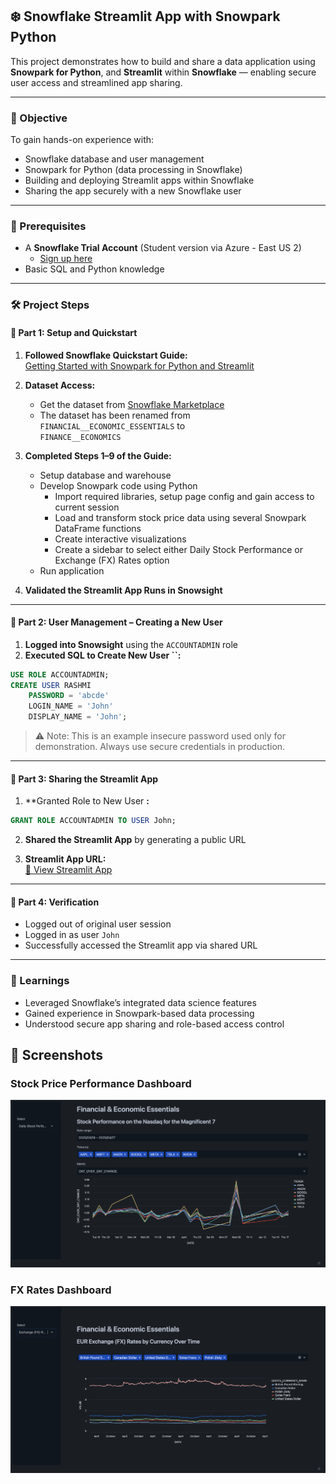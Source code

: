 ## ❄️ Snowflake Streamlit App with Snowpark Python

This project demonstrates how to build and share a data application using **Snowpark for Python**, and **Streamlit** within **Snowflake** — enabling secure user access and streamlined app sharing.

---

### 🚀 Objective

To gain hands-on experience with:

- Snowflake database and user management
- Snowpark for Python (data processing in Snowflake)
- Building and deploying Streamlit apps within Snowflake
- Sharing the app securely with a new Snowflake user

---

### 🧠 Prerequisites

- A **Snowflake Trial Account** (Student version via Azure - East US 2)
  - [Sign up here](https://signup.snowflake.com/)
- Basic SQL and Python knowledge

---

### 🛠️ Project Steps

#### 🔹 Part 1: Setup and Quickstart

1. **Followed Snowflake Quickstart Guide:**\
   [Getting Started with Snowpark for Python and Streamlit](https://quickstarts.snowflake.com/guide/getting_started_with_snowpark_for_python_streamlit/#0)

2. **Dataset Access:**
   
   - Get the dataset from [Snowflake Marketplace](https://app.snowflake.com/marketplace/listing/GZTSZAS2KF7/snowflake-data-finance-economics?_fsi=QrmINNI3)
   - The dataset has been renamed from\
   `FINANCIAL__ECONOMIC_ESSENTIALS` to\
   `FINANCE__ECONOMICS`
  
4. **Completed Steps 1–9 of the Guide:**

   - Setup database and warehouse
   - Develop Snowpark code using Python
       - Import required libraries, setup page config and gain access to current session
       - Load and transform stock price data using several Snowpark DataFrame functions
       - Create interactive visualizations
       - Create a sidebar to select either Daily Stock Performance or Exchange (FX) Rates option
   - Run application

5. **Validated the Streamlit App Runs in Snowsight**

---

#### 🔹 Part 2: User Management – Creating a New User

1. **Logged into Snowsight** using the `ACCOUNTADMIN` role
2. **Executed SQL to Create New User **``**:**

```sql
USE ROLE ACCOUNTADMIN;
CREATE USER RASHMI
    PASSWORD = 'abcde'
    LOGIN_NAME = 'John'
    DISPLAY_NAME = 'John';
```

> ⚠️ Note: This is an example insecure password used only for demonstration. Always use secure credentials in production.

---

#### 🔹 Part 3: Sharing the Streamlit App

1. **Granted Role to New User **:**

```sql
GRANT ROLE ACCOUNTADMIN TO USER John;
```

2. **Shared the Streamlit App** by generating a public URL

3. **Streamlit App URL:**\
   [🔗 View Streamlit App](https://app.snowflake.com/east-us-2.azure/rya46516/#/streamlit-apps/STOCKPRICEFXRATEDATA.PUBLIC.OZU1YFZL2JZO7JGG?ref=snowsight_shared)

---

#### 🔹 Part 4: Verification 

- Logged out of original user session
- Logged in as user `John`
- Successfully accessed the Streamlit app via shared URL

---

### 📌 Learnings

- Leveraged Snowflake’s integrated data science features
- Gained experience in Snowpark-based data processing
- Understood secure app sharing and role-based access control

## 📸 Screenshots

### Stock Price Performance Dashboard
![Stock Price](screenshots/stock-price.png)

### FX Rates Dashboard
![FX Rates Screenshot](screenshots/fx-rates.png)


